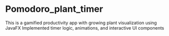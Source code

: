 # Pomodoro_plant_timer
This is a gamified productivity app with growing plant visualization using JavaFX
Implemented timer logic, animations, and interactive UI components
